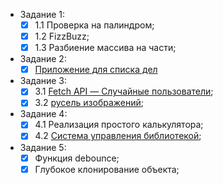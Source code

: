 - Задание 1:
  - [x] 1.1 Проверка на палиндром;
  - [x] 1.2 FizzBuzz;
  - [x] 1.3 Разбиение массива на части;
 
- Задание 2:
  - [x] [Приложение для списка дел](url)
 
- Задание 3:
  - [x] 3.1 [Fetch API — Случайные пользователи](https://pakhomovivan.github.io/SkillsRockTest/Task_3/Task_3.1_Async/);
  - [x] 3.2 [русель изображений](https://pakhomovivan.github.io/SkillsRockTest/Task_3/Task_3.2_Gallery/);

- Задание 4:
  - [x] 4.1 Реализация простого калькулятора;
  - [x] 4.2 [Система управления библиотекой]([url](https://pakhomovivan.github.io/React-Redux-ReduxToolkit/));
 
- Задание 5:
  - [x] Функция debounce;
  - [x] Глубокое клонирование объекта;
